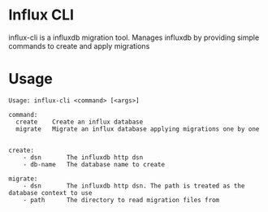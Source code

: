 # Influx CLI

influx-cli is a influxdb migration tool. Manages influxdb by providing simple commands to create and apply migrations


# Usage
```text
Usage: influx-cli <command> [<args>]

command:
  create    Create an influx database
  migrate   Migrate an influx database applying migrations one by one
  

create:
    - dsn       The influxdb http dsn
    - db-name   The database name to create
    
migrate:
    - dsn       The influxdb http dsn. The path is treated as the database context to use
    - path      The directory to read migration files from
```